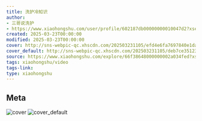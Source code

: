 ```yaml
---
title: 洗护冷知识
author:
- 三哥说洗护
- https://www.xiaohongshu.com/user/profile/602187db00000000010047d2?xsec_token=undefined
created: 2025-03-23T00:00:00
modified: 2025-03-23T00:00:00
cover: http://sns-webpic-qc.xhscdn.com/202503231105/efd4e6fa7697840e1da18469cf9e76d3/1040g0083185gcc2g4c605o11gvdg8huidas7i5o!nc_n_webp_prv_1
cover_default: http://sns-webpic-qc.xhscdn.com/202503231105/deb7ce35123a729f4f2dfa7323020597/1040g0083185gcc2g4c605o11gvdg8huidas7i5o!nc_n_webp_mw_1
source: https://www.xiaohongshu.com/explore/66f38648000000002a034fed?xsec_token=ABI1_SNGcUrOScAC8LS1C02BYliAjH9N9NWP4AEDDbTaU=
tags: xiaohongshu/video
tags-link:
type: xiaohongshu
---
```


## Meta

![cover](http://sns-webpic-qc.xhscdn.com/202503231105/efd4e6fa7697840e1da18469cf9e76d3/1040g0083185gcc2g4c605o11gvdg8huidas7i5o!nc_n_webp_prv_1)
![cover_default](http://sns-webpic-qc.xhscdn.com/202503231105/deb7ce35123a729f4f2dfa7323020597/1040g0083185gcc2g4c605o11gvdg8huidas7i5o!nc_n_webp_mw_1)
